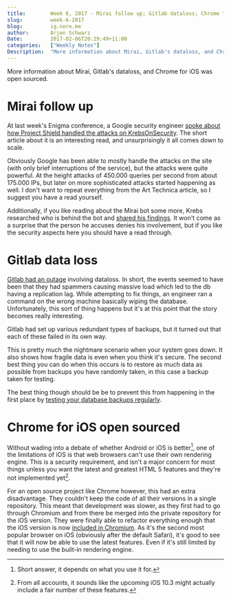 ```yaml
---
title:        Week 6, 2017 - Mirai follow up; Gitlab dataloss; Chrome for iOS
slug:         week-6-2017
blog:         ig.nore.me  
author:       Arjen Schwarz  
Date:         2017-02-06T20:29:49+11:00
categories:   ["Weekly Notes"]
Description:  "More information about Mirai, Gitlab's dataloss, and Chrome for iOS was open sourced."
---
```


More information about Mirai, Gitlab's dataloss, and Chrome for iOS was open sourced.

# Mirai follow up

At last week's Enigma conference, a Google security engineer [spoke about how Project Shield handled the attacks on KrebsOnSecurity](https://arstechnica.com/security/2017/02/how-google-fought-back-against-a-crippling-iot-powered-botnet-and-won/). The short article about it is an interesting read, and unsurprisingly it all comes down to scale.

Obviously Google has been able to mostly handle the attacks on the site (with only brief interruptions of the service), but the attacks were quite powerful. At the height attacks of 450.000 queries per second from about 175.000 IPs, but later on more sophisticated attacks started happening as well. I don't want to repeat everything from the Art Technica article, so I suggest you have a read yourself.

Additionally, if you like reading about the Mirai bot some more, Krebs researched who is behind the bot and [shared his findings](https://krebsonsecurity.com/2017/01/who-is-anna-senpai-the-mirai-worm-author/). It won't come as a surprise that the person he accuses denies his involvement, but if you like the security aspects here you should have a read through.

# Gitlab data loss

[Gitlab had an outage](https://about.gitlab.com/2017/02/01/gitlab-dot-com-database-incident/) involving dataloss. In short, the events seemed to have been that they had spammers causing massive load which led to the db having a replication lag. While attempting to fix things, an engineer ran a command on the wrong machine basically wiping the database. Unfortunately, this sort of thing happens but it's at this point that the story becomes really interesting.

Gitlab had set up various redundant types of backups, but it turned out that each of these failed in its own way.

This is pretty much the nightmare scenario when your system goes down. It also shows how fragile data is even when you think it's secure. The second best thing you can do when this occurs is to restore as much data as possible from backups you have randomly taken, in this case a backup taken for testing.

The best thing though should be be to prevent this from happening in the first place by [testing your database backups regularly](https://marco.org/2017/02/01/db-backup-testing).

# Chrome for iOS open sourced

Without wading into a debate of whether Android or iOS is better[^1], one of the limitations of iOS is that web browsers can't use their own rendering engine. This is a security requirement, and isn't a major concern for most things unless you want the latest and greatest HTML 5 features and they're not implemented yet[^2].

For an open source project like Chrome however, this had an extra disadvantage. They couldn't keep the code of all their versions in a single repository. This meant that development was slower, as they first had to go through Chromium and from there be merged into the private repository for the iOS version. They were finally able to refactor everything enough that the iOS version is now [included in Chromium](https://blog.chromium.org/2017/01/open-sourcing-chrome-on-ios.html). As it's the second most popular browser on iOS (obviously after the default Safari), it's good to see that it will now be able to use the latest features. Even if it's still limited by needing to use the built-in rendering engine.

[^1]:	Short answer, it depends on what you use it for.

[^2]:	From all accounts, it sounds like the upcoming iOS 10.3 might actually include a fair number of these features.
